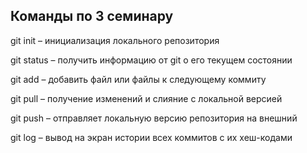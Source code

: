 ## Команды по 3 семинару

git init – инициализация локального репозитория

git status – получить информацию от git о его текущем состоянии

git add – добавить файл или файлы к следующему коммиту

git pull – получение изменений и слияние с локальной версией

git push – отправляет локальную версию репозитория на внешний

git log – вывод на экран истории всех коммитов с их хеш-кодами

